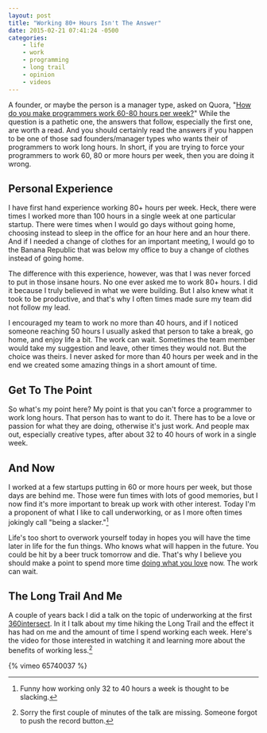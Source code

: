 ```yaml
---
layout: post
title: "Working 80+ Hours Isn't The Answer"
date: 2015-02-21 07:41:24 -0500
categories: 
    - life
    - work
    - programming
    - long trail
    - opinion
    - videos
---
```

A founder, or maybe the person is a manager type, asked on Quora, "[How do you make programmers work 60-80 hours per week?][1]" While the question is a pathetic one, the answers that follow, especially the first one, are worth a read. And you should certainly read the answers if you happen to be one of those sad founders/manager types who wants their of programmers to work long hours. In short, if you are trying to force your programmers to work 60, 80 or more hours per week, then you are doing it wrong. 

## Personal Experience

I have first hand experience working 80+ hours per week. Heck, there were times I worked more than 100 hours in a single week at one particular startup. There were times when I would go days without going home, choosing instead to sleep in the office for an hour here and an hour there. And if I needed a change of clothes for an important meeting, I would go to the Banana Republic that was below my office to buy a change of clothes instead of going home.

The difference with this experience, however, was that I was never forced to put in those insane hours. No one ever asked me to work 80+ hours. I did it because I truly believed in what we were building. But I also knew what it took to be productive, and that's why I often times made sure my team did not follow my lead. 

I encouraged my team to work no more than 40 hours, and if I noticed someone reaching 50 hours I usually asked that person to take a break, go home, and enjoy life a bit. The work can wait. Sometimes the team member would take my suggestion and leave, other times they would not. But the choice was theirs. I never asked for more than 40 hours per week and in the end we created some amazing things in a short amount of time.

## Get To The Point

So what's my point here? My point is that you can't force a programmer to work long hours. That person has to want to do it. There has to be a love or passion for what they are doing, otherwise it's just work. And people max out, especially creative types, after about 32 to 40 hours of work in a single week.

## And Now

I worked at a few startups putting in 60 or more hours per week, but those days are behind me. Those were fun times with lots of good memories, but I now find it's more important to break up work with other interest. Today I'm a proponent of what I like to call underworking, or as I more often times jokingly call "being a slacker."[^1]

Life's too short to overwork yourself today in hopes you will have the time later in life for the fun things. Who knows what will happen in the future. You could be hit by a beer truck tomorrow and die. That's why I believe you should make a point to spend more time [doing what you love][2] now. The work can wait. 

## The Long Trail And Me

A couple of years back I did a talk on the topic of underworking at the first [360intersect][3]. In it I talk about my time hiking the Long Trail and the effect it has had on me and the amount of time I spend working each week. Here's the video for those interested in watching it and learning more about the benefits of working less.[^2]

{% vimeo 65740037 %}

[^1]: Funny how working only 32 to 40 hours a week is thought to be slacking. 
[^2]: Sorry the first couple of minutes of the talk are missing. Someone forgot to push the record button.

[1]: http://www.quora.com/How-do-you-make-programmers-work-60-80-hours-per-week
[2]: http://www.thecave.com/2014/06/20/enjoy-less-and-love-more/
[3]: http://www.360intersect.com/

